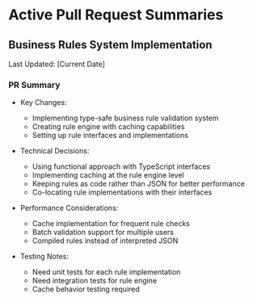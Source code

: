 # Active Pull Request Summaries

<!-- Template for new PR summaries:

## [Branch/Feature Name]
Last Updated: [Date]

### PR Summary
- Key Changes:
  - [List of major code changes]
- Technical Decisions:
  - [Important architectural/implementation choices]
- Performance Considerations:
  - [Any optimizations made]
- Testing Notes:
  - [Test coverage details]

### Implementation Details
[Detailed technical notes about specific changes]

---
-->

## Business Rules System Implementation
Last Updated: [Current Date]

### PR Summary
- Key Changes:
  - Implementing type-safe business rule validation system
  - Creating rule engine with caching capabilities
  - Setting up rule interfaces and implementations

- Technical Decisions:
  - Using functional approach with TypeScript interfaces
  - Implementing caching at the rule engine level
  - Keeping rules as code rather than JSON for better performance
  - Co-locating rule implementations with their interfaces

- Performance Considerations:
  - Cache implementation for frequent rule checks
  - Batch validation support for multiple users
  - Compiled rules instead of interpreted JSON

- Testing Notes:
  - Need unit tests for each rule implementation
  - Need integration tests for rule engine
  - Cache behavior testing required

<!-- Active PR summaries will be added above this line --> 